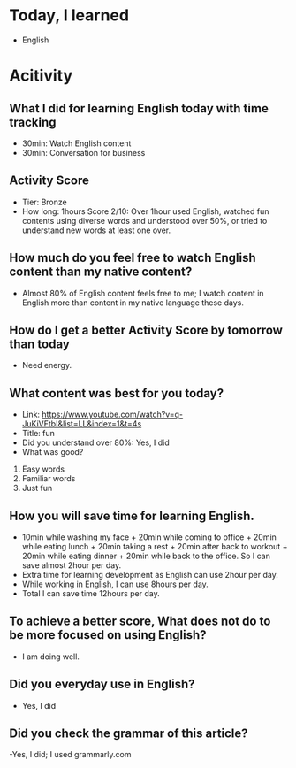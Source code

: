 # Today, I learned 
- English

# Acitivity
## What I did for learning English today with time tracking
- 30min: Watch English content
- 30min: Conversation for business

## Activity Score
- Tier: Bronze
- How long: 1hours
Score 2/10: Over 1hour used English, watched fun contents using diverse words and understood over 50%, or tried to understand new words at least one over.

## How much do you feel free to watch English content than my native content?
- Almost 80% of English content feels free to me; I watch content in English more than content in my native language these days.

## How do I get a better Activity Score by tomorrow than today
- Need energy.

## What content was best for you today?
- Link: https://www.youtube.com/watch?v=q-JuKiVFtbI&list=LL&index=1&t=4s
- Title: fun
- Did you understand over 80%:  Yes, I did
- What was good?
1. Easy words
2. Familiar words
3. Just fun

## How you will save time for learning English.
- 10min while washing my face + 20min while coming to office + 20min while eating lunch + 20min taking a rest + 20min after back to workout + 20min while eating dinner + 20min while back to the office. So I can save almost 2hour per day.
- Extra time for learning development as English can use 2hour per day.
- While working in English, I can use 8hours per day.
- Total I can save time 12hours per day.

## To achieve a better score, What does not do to be more focused on using English?
- I am doing well.

## Did you everyday use in English?
- Yes, I did

## Did you check the grammar of this article?
-Yes, I did; I used grammarly.com 
